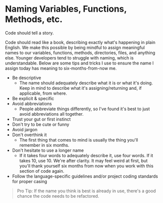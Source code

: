 # Naming Variables, Functions, Methods, etc.

Code should tell a story.

Code should read like a book, describing exactly what's happening in plain English. We make this possible by being mindful to assign meaningful names to our variables, functions, methods, directories, files, and anything else. Younger developers tend to struggle with naming, which is understandable. Below are some tips and tricks I use to ensure the name I assign today has meaning to six-months-from-now me.

* Be descriptive
    * The name should adequately describe what it is or what it's doing. Keep in mind to describe what it's assigning/returning and, if applicable, from where.
* Be explicit & specific
* Avoid abbreviations
    * People abbreviate things differently, so I've found it's best to just avoid abbreviations all together.
* Trust your gut or first instinct
* Don't try to be cute or funny
* Avoid jargon
* Don't overthink it
    * The first thing that comes to mind is usually the thing you'll remember in six months.
* Don't hesitate to use a longer name
    * If it takes four words to adequately describe it, use four words. If it takes 10, use 10. We're after clarity. It may feel weird at first, but you'll thank yourself six months from now when you work with this section of code again.
* Follow the language-specific guidelines and/or project coding standards for proper casing

> Pro Tip:
If the name you think is best is already in use, there's a good chance the code needs to be refactored.
